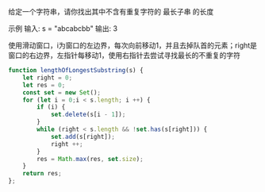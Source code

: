 给定一个字符串，请你找出其中不含有重复字符的 最长子串 的长度

示例
输入: s = "abcabcbb"
输出: 3

使用滑动窗口，i为窗口的左边界，每次向前移动1，并且去掉队首的元素；right是窗口的右边界，左指针每移动1，使用右指针去尝试寻找最长的不重复的字符

```js
function lengthOfLongestSubstring(s) {
    let right = 0;
    let res = 0;
    const set = new Set();
    for (let i = 0;i < s.length; i ++) {
        if (i) {
            set.delete(s[i - 1]);
        }
        while (right < s.length && !set.has(s[right])) {
            set.add(s[right]);
            right ++;
        }
        res = Math.max(res, set.size);
    }
    return res;
};
```
